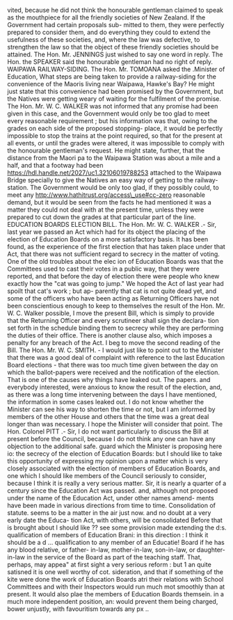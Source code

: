 vited, because he did not think the honourable gentleman claimed to speak as the mouthpiece for all the friendly societies of New Zealand. If the Government had certain proposals sub- mitted to them, they were perfectly prepared to consider them, and do everything they could to extend the usefulness of these societies, and, where the law was defective, to strengthen the law so that the object of these friendly societies should be attained. The Hon. Mr. JENNINGS just wished to say one word in reply. The Hon. the SPEAKER said the honourable gentleman had no right of reply. WAIPAWA RAILWAY-SIDING. The Hon. Mr. TOMOANA asked the .Minister of Education, What steps are being taken to provide a railway-siding for the convenience of the Maoris living near Waipawa, Hawke's Bay? He might just state that this convenience had been promised by the Government, but the Natives were getting weary of waiting for the fulfilment of the promise. The Hon. Mr. W. C. WALKER was not informed that any promise had been given in this case, and the Government would only be too glad to meet every reasonable requirement ; but his information was that, owing to the grades on each side of the proposed stopping- place, it would be perfectly impossible to stop the trains at the point required, so that for the present at all events, or until the grades were altered, it was impossible to comply with the honourable gentleman's request. He might state, further, that the distance from the Maori pa to the Waipawa Station was about a mile and a half, and that a footway had been https://hdl.handle.net/2027/uc1.32106019788253 attached to the Waipawa Bridge specially to give the Natives an easy way of getting to the railway-station. The Government would be only too glad, if they possibly could, to meet any http://www.hathitrust.org/access\_use#cc-zero reasonable demand, but it would be seen from the facts he had mentioned it was a matter they could not deal with at the present time, unless they were prepared to cut down the grades at that particular part of the line. EDUCATION BOARDS ELECTION BILL. The Hon. Mr. W. C. WALKER .- Sir, last year we passed an Act which had for its object the placing of the election of Education Boards on a more satisfactory basis. It has been found, as the experience of the first election that has taken place under that Act, that there was not sufficient regard to secrecy in the matter of voting. One of the old troubles about the elec ion of Education Boards was that the Committees used to cast their votes in a public way, that they were reported, and that before the day of election there were people who knew exactly how the "cat was going to jump." We hoped the Act of last year had spoilt that cat's work ; but ap- parently that cat is not quite dead yet, and some of the officers who have been acting as Returning Officers have not been conscientious enough to keep to themselves the result of the Hon. Mr. W. C. Walker possible, I move the present Bill, which is simply to provide that the Returning Officer and every scrutineer shall sign the declara- tion set forth in the schedule binding them to secrecy while they are performing the duties of their office. There is another clause also, which imposes a penalty for any breach of the Act. I beg to move the second reading of the Bill. The Hon. Mr. W. C. SMITH. - I would just like to point out to the Minister that there was a good deal of complaint with reference to the last Education Board elections - that there was too much time given between the day on which the ballot-papers were received and the notification of the election. That is one of the causes why things have leaked out. The papers. and everybody interested, were anxious to know the result of the election, and, as there was a long time intervening between the days I have mentioned, the information in some cases leaked out. I do not know whether the Minister can see his way to shorten the time or not, but I am informed by members of the other House and others that the time was a great deal longer than was necessary. I hope the Minister will consider that point. The Hon. Colonel PITT .- Sir, I do not want particularly to discuss the Bill at present before the Council, because I do not think any one can have any objection to the additional safe. guard which the Minister is proposing here io: the secrecy of the election of Education Boards: but I should like to take this opportunity of expressing my opinion upon a matter which is very closely associated with the election of members of Education Boards, and one which I should like members of the Council seriously to consider, because I think it is really a very serious matter. Sir, it is nearly a quarter of a century since the Education Act was passed. and, although not proposed under the name of the Education Act, under other names amend- ments have been made in various directions from time to time. Consolidation of statute. seems to be a matter in the air just now. and no doubt at a very early date the Educa- tion Act, with others, will be consolidated Before that is brought about I should like ?? see some provision made extending the d:s. qualification of members of Education Brani: in this direction : I think it should be a d ... qualification to any member of an Educatie! Board if he has any blood relative, or father- in-law, mother-in-law, son-in-law, or daughter- in-law in the service of the Board as part of the teaching staff. That, perhaps, may appea" at first sight a very serious reform : but 1 an quite satisned it is one well worthy of cot. sideration, and that if something of the kite were done the work of Education Boards atri their relations with School Committees and with their Inspectors would run much mot smoothly than at present. It would also plae the members of Education Boards themsein. in a much more independent position, an: would prevent them being charged, bower unjustly, with favouritism towards any px .. 
